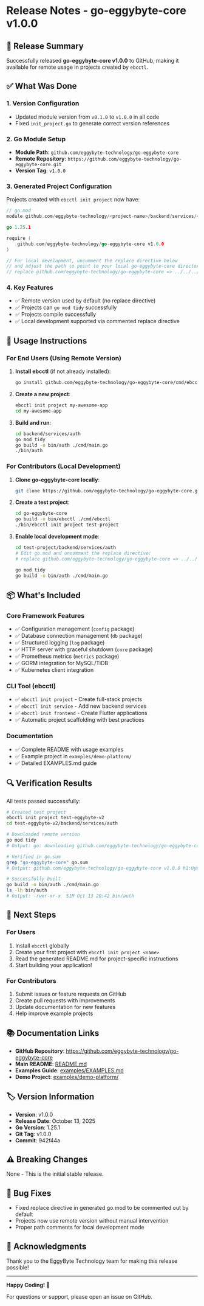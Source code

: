 # Release Notes - go-eggybyte-core v1.0.0

## 🎉 Release Summary

Successfully released **go-eggybyte-core v1.0.0** to GitHub, making it available for remote usage in projects created by `ebcctl`.

## ✅ What Was Done

### 1. Version Configuration
- Updated module version from `v0.1.0` to `v1.0.0` in all code
- Fixed `init_project.go` to generate correct version references

### 2. Go Module Setup
- **Module Path**: `github.com/eggybyte-technology/go-eggybyte-core`
- **Remote Repository**: `https://github.com/eggybyte-technology/go-eggybyte-core.git`
- **Version Tag**: `v1.0.0`

### 3. Generated Project Configuration
Projects created with `ebcctl init project` now have:

```go
// go.mod
module github.com/eggybyte-technology/<project-name>/backend/services/<service>

go 1.25.1

require (
	github.com/eggybyte-technology/go-eggybyte-core v1.0.0
)

// For local development, uncomment the replace directive below
// and adjust the path to point to your local go-eggybyte-core directory
// replace github.com/eggybyte-technology/go-eggybyte-core => ../../../../../go-eggybyte-core
```

### 4. Key Features
- ✅ Remote version used by default (no replace directive)
- ✅ Projects can `go mod tidy` successfully
- ✅ Projects compile successfully
- ✅ Local development supported via commented replace directive

## 🚀 Usage Instructions

### For End Users (Using Remote Version)

1. **Install ebcctl** (if not already installed):
   ```bash
   go install github.com/eggybyte-technology/go-eggybyte-core/cmd/ebcctl@latest
   ```

2. **Create a new project**:
   ```bash
   ebcctl init project my-awesome-app
   cd my-awesome-app
   ```

3. **Build and run**:
   ```bash
   cd backend/services/auth
   go mod tidy
   go build -o bin/auth ./cmd/main.go
   ./bin/auth
   ```

### For Contributors (Local Development)

1. **Clone go-eggybyte-core locally**:
   ```bash
   git clone https://github.com/eggybyte-technology/go-eggybyte-core.git
   ```

2. **Create a test project**:
   ```bash
   cd go-eggybyte-core
   go build -o bin/ebcctl ./cmd/ebcctl
   ./bin/ebcctl init project test-project
   ```

3. **Enable local development mode**:
   ```bash
   cd test-project/backend/services/auth
   # Edit go.mod and uncomment the replace directive:
   # replace github.com/eggybyte-technology/go-eggybyte-core => ../../../../../go-eggybyte-core
   
   go mod tidy
   go build -o bin/auth ./cmd/main.go
   ```

## 📦 What's Included

### Core Framework Features
- ✅ Configuration management (`config` package)
- ✅ Database connection management (`db` package)
- ✅ Structured logging (`log` package)
- ✅ HTTP server with graceful shutdown (`core` package)
- ✅ Prometheus metrics (`metrics` package)
- ✅ GORM integration for MySQL/TiDB
- ✅ Kubernetes client integration

### CLI Tool (ebcctl)
- ✅ `ebcctl init project` - Create full-stack projects
- ✅ `ebcctl init service` - Add new backend services
- ✅ `ebcctl init frontend` - Create Flutter applications
- ✅ Automatic project scaffolding with best practices

### Documentation
- ✅ Complete README with usage examples
- ✅ Example project in `examples/demo-platform/`
- ✅ Detailed EXAMPLES.md guide

## 🔍 Verification Results

All tests passed successfully:

```bash
# Created test project
ebcctl init project test-eggybyte-v2
cd test-eggybyte-v2/backend/services/auth

# Downloaded remote version
go mod tidy
# Output: go: downloading github.com/eggybyte-technology/go-eggybyte-core v1.0.0

# Verified in go.sum
grep "go-eggybyte-core" go.sum
# Output: github.com/eggybyte-technology/go-eggybyte-core v1.0.0 h1:UyWR0Ee48VFmyNsSde6hx7TYKaLlgzaxhoiKOHDtURs=

# Successfully built
go build -o bin/auth ./cmd/main.go
ls -lh bin/auth
# Output: -rwxr-xr-x  51M Oct 13 20:42 bin/auth
```

## 🎯 Next Steps

### For Users
1. Install `ebcctl` globally
2. Create your first project with `ebcctl init project <name>`
3. Read the generated README.md for project-specific instructions
4. Start building your application!

### For Contributors
1. Submit issues or feature requests on GitHub
2. Create pull requests with improvements
3. Update documentation for new features
4. Help improve example projects

## 📚 Documentation Links

- **GitHub Repository**: https://github.com/eggybyte-technology/go-eggybyte-core
- **Main README**: [README.md](./README.md)
- **Examples Guide**: [examples/EXAMPLES.md](./examples/EXAMPLES.md)
- **Demo Project**: [examples/demo-platform/](./examples/demo-platform/)

## 🏷️ Version Information

- **Version**: v1.0.0
- **Release Date**: October 13, 2025
- **Go Version**: 1.25.1
- **Git Tag**: v1.0.0
- **Commit**: 942f44a

## ⚠️ Breaking Changes

None - This is the initial stable release.

## 🐛 Bug Fixes

- Fixed replace directive in generated go.mod to be commented out by default
- Projects now use remote version without manual intervention
- Proper path comments for local development mode

## 🙏 Acknowledgments

Thank you to the EggyByte Technology team for making this release possible!

---

**Happy Coding!** 🚀

For questions or support, please open an issue on GitHub.

